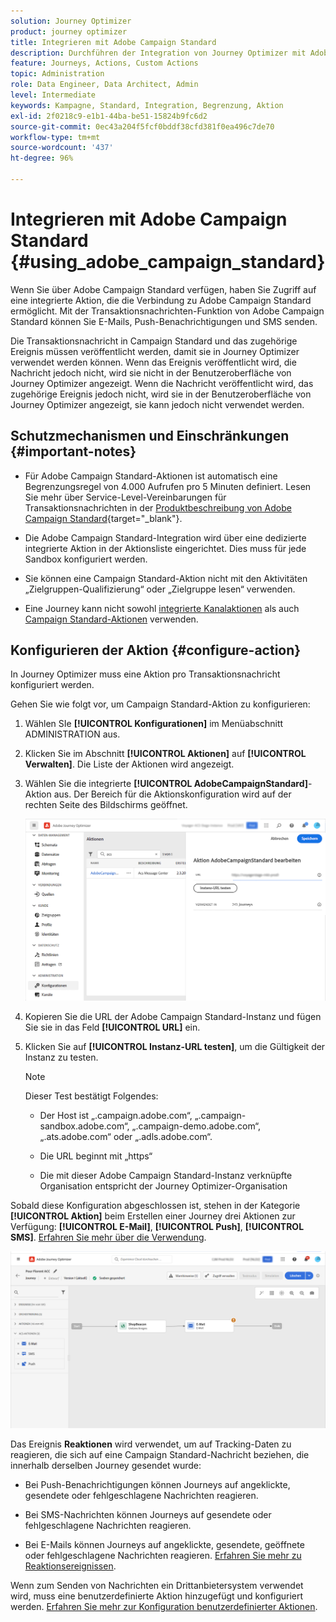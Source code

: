 ```yaml
---
solution: Journey Optimizer
product: journey optimizer
title: Integrieren mit Adobe Campaign Standard
description: Durchführen der Integration von Journey Optimizer mit Adobe Campaign Standard
feature: Journeys, Actions, Custom Actions
topic: Administration
role: Data Engineer, Data Architect, Admin
level: Intermediate
keywords: Kampagne, Standard, Integration, Begrenzung, Aktion
exl-id: 2f0218c9-e1b1-44ba-be51-15824b9fc6d2
source-git-commit: 0ec43a204f5fcf0bddf38cfd381f0ea496c7de70
workflow-type: tm+mt
source-wordcount: '437'
ht-degree: 96%

---
```


# Integrieren mit Adobe Campaign Standard {#using_adobe_campaign_standard}

Wenn Sie über Adobe Campaign Standard verfügen, haben Sie Zugriff auf eine integrierte Aktion, die die Verbindung zu Adobe Campaign Standard ermöglicht. Mit der Transaktionsnachrichten-Funktion von Adobe Campaign Standard können Sie E-Mails, Push-Benachrichtigungen und SMS senden.

Die Transaktionsnachricht in Campaign Standard und das zugehörige Ereignis müssen veröffentlicht werden, damit sie in Journey Optimizer verwendet werden können. Wenn das Ereignis veröffentlicht wird, die Nachricht jedoch nicht, wird sie nicht in der Benutzeroberfläche von Journey Optimizer angezeigt. Wenn die Nachricht veröffentlicht wird, das zugehörige Ereignis jedoch nicht, wird sie in der Benutzeroberfläche von Journey Optimizer angezeigt, sie kann jedoch nicht verwendet werden.

## Schutzmechanismen und Einschränkungen {#important-notes}

* Für Adobe Campaign Standard-Aktionen ist automatisch eine Begrenzungsregel von 4.000 Aufrufen pro 5 Minuten definiert. Lesen Sie mehr über Service-Level-Vereinbarungen für Transaktionsnachrichten in der [Produktbeschreibung von Adobe Campaign Standard](https://helpx.adobe.com/de/legal/product-descriptions/campaign-standard.html){target="_blank"}.

* Die Adobe Campaign Standard-Integration wird über eine dedizierte integrierte Aktion in der Aktionsliste eingerichtet. Dies muss für jede Sandbox konfiguriert werden.

* Sie können eine Campaign Standard-Aktion nicht mit den Aktivitäten „Zielgruppen-Qualifizierung“ oder „Zielgruppe lesen“ verwenden.

* Eine Journey kann nicht sowohl [integrierte Kanalaktionen](../building-journeys/journeys-message.md) als auch [Campaign Standard-Aktionen](../building-journeys/using-adobe-campaign-standard.md) verwenden.

## Konfigurieren der Aktion {#configure-action}

In Journey Optimizer muss eine Aktion pro Transaktionsnachricht konfiguriert werden.

Gehen Sie wie folgt vor, um Campaign Standard-Aktion zu konfigurieren:

1. Wählen SIe **[!UICONTROL Konfigurationen]** im Menüabschnitt ADMINISTRATION aus. 

1. Klicken Sie im Abschnitt **[!UICONTROL Aktionen]** auf **[!UICONTROL Verwalten]**. Die Liste der Aktionen wird angezeigt.

1. Wählen Sie die integrierte **[!UICONTROL AdobeCampaignStandard]**-Aktion aus. Der Bereich für die Aktionskonfiguration wird auf der rechten Seite des Bildschirms geöffnet.

   ![](assets/actioncampaign.png)

1. Kopieren Sie die URL der Adobe Campaign Standard-Instanz und fügen Sie sie in das Feld **[!UICONTROL URL]** ein.

1. Klicken Sie auf **[!UICONTROL Instanz-URL testen]**, um die Gültigkeit der Instanz zu testen.

   >[!NOTE]
   >
   >Dieser Test bestätigt Folgendes:
   >
   >* Der Host ist „.campaign.adobe.com“, „.campaign-sandbox.adobe.com“, „.campaign-demo.adobe.com“, „.ats.adobe.com“ oder „.adls.adobe.com“.
   >
   >* Die URL beginnt mit „https“
   >
   >* Die mit dieser Adobe Campaign Standard-Instanz verknüpfte Organisation entspricht der Journey Optimizer-Organisation

Sobald diese Konfiguration abgeschlossen ist, stehen in der Kategorie **[!UICONTROL Aktion]** beim Erstellen einer Journey drei Aktionen zur Verfügung: **[!UICONTROL E-Mail]**, **[!UICONTROL Push]**, **[!UICONTROL SMS]**. [Erfahren Sie mehr über die Verwendung](../building-journeys/using-adobe-campaign-standard.md).

![](assets/journey58.png)

Das Ereignis **Reaktionen** wird verwendet, um auf Tracking-Daten zu reagieren, die sich auf eine Campaign Standard-Nachricht beziehen, die innerhalb derselben Journey gesendet wurde:

* Bei Push-Benachrichtigungen können Journeys auf angeklickte, gesendete oder fehlgeschlagene Nachrichten reagieren. 

* Bei SMS-Nachrichten können Journeys auf gesendete oder fehlgeschlagene Nachrichten reagieren. 

* Bei E-Mails können Journeys auf angeklickte, gesendete, geöffnete oder fehlgeschlagene Nachrichten reagieren. [Erfahren Sie mehr zu Reaktionsereignissen](../building-journeys/reaction-events.md).

Wenn zum Senden von Nachrichten ein Drittanbietersystem verwendet wird, muss eine benutzerdefinierte Aktion hinzugefügt und konfiguriert werden. [Erfahren Sie mehr zur Konfiguration benutzerdefinierter Aktionen](../action/about-custom-action-configuration.md).